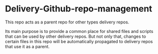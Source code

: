 # Delivery-Github-repo-management

This repo acts as a parent repo for other types delivery repos.

Its main purpose is to provide a common place for shared files and scripts that can be used by other delivery repos. But not only that, changes to certain files in this repo will be automatically propagated to delivery repos that use it as a parent.
